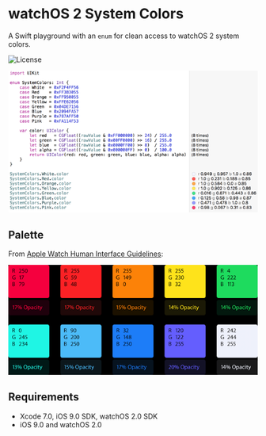 # watchOS 2 System Colors

A Swift playground with an `enum` for clean access to watchOS 2
system colors.

![License](https://img.shields.io/dub/l/vibe-d.svg)

![Playground screenshot](img/playground.png?raw=true)

## Palette

From [Apple Watch Human Interface Guidelines](https://developer.apple.com/watch/human-interface-guidelines/specifications/):

![watchOS Color Palette](img/watch-os-2-color-palette.png?raw=true)

## Requirements

* Xcode 7.0, iOS 9.0 SDK, watchOS 2.0 SDK
* iOS 9.0 and watchOS 2.0
